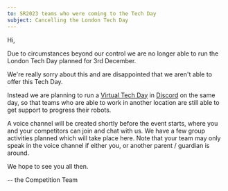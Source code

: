 ```yaml
---
to: SR2023 teams who were coming to the Tech Day
subject: Cancelling the London Tech Day
---
```


Hi,

Due to circumstances beyond our control we are no longer able to run the London
Tech Day planned for 3rd December.

We're really sorry about this and are disappointed that we aren't able to offer
this Tech Day.

Instead we are planning to run a [Virtual Tech Day][virtual-tech-day] in
[Discord](https://studentrobotics.org/docs/team_admin/discord) on the same day,
so that teams who are able to work in another location are still able to get
support to progress their robots.

A voice channel will be created shortly before the event starts, where you and
your competitors can join and chat with us. We have a few group activities
planned which will take place here. Note that your team may only speak in the
voice channel if either you, or another parent / guardian is around.

We hope to see you all then.

-- the Competition Team

[virtual-tech-day]: https://studentrobotics.org/events/sr2023/virtual-tech-day-december
